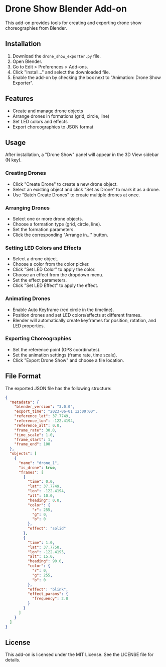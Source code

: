 # Drone Show Blender Add-on

This add-on provides tools for creating and exporting drone show choreographies from Blender.

## Installation

1. Download the `drone_show_exporter.py` file.
2. Open Blender.
3. Go to Edit > Preferences > Add-ons.
4. Click "Install..." and select the downloaded file.
5. Enable the add-on by checking the box next to "Animation: Drone Show Exporter".

## Features

- Create and manage drone objects
- Arrange drones in formations (grid, circle, line)
- Set LED colors and effects
- Export choreographies to JSON format

## Usage

After installation, a "Drone Show" panel will appear in the 3D View sidebar (N key).

### Creating Drones

- Click "Create Drone" to create a new drone object.
- Select an existing object and click "Set as Drone" to mark it as a drone.
- Use "Batch Create Drones" to create multiple drones at once.

### Arranging Drones

- Select one or more drone objects.
- Choose a formation type (grid, circle, line).
- Set the formation parameters.
- Click the corresponding "Arrange in..." button.

### Setting LED Colors and Effects

- Select a drone object.
- Choose a color from the color picker.
- Click "Set LED Color" to apply the color.
- Choose an effect from the dropdown menu.
- Set the effect parameters.
- Click "Set LED Effect" to apply the effect.

### Animating Drones

- Enable Auto Keyframe (red circle in the timeline).
- Position drones and set LED colors/effects at different frames.
- Blender will automatically create keyframes for position, rotation, and LED properties.

### Exporting Choreographies

- Set the reference point (GPS coordinates).
- Set the animation settings (frame rate, time scale).
- Click "Export Drone Show" and choose a file location.

## File Format

The exported JSON file has the following structure:

```json
{
  "metadata": {
    "blender_version": "3.0.0",
    "export_time": "2023-06-01 12:00:00",
    "reference_lat": 37.7749,
    "reference_lon": -122.4194,
    "reference_alt": 0.0,
    "frame_rate": 30.0,
    "time_scale": 1.0,
    "frame_start": 1,
    "frame_end": 100
  },
  "objects": [
    {
      "name": "drone_1",
      "is_drone": true,
      "frames": [
        {
          "time": 0.0,
          "lat": 37.7749,
          "lon": -122.4194,
          "alt": 10.0,
          "heading": 0.0,
          "color": {
            "r": 255,
            "g": 0,
            "b": 0
          },
          "effect": "solid"
        },
        {
          "time": 1.0,
          "lat": 37.7750,
          "lon": -122.4195,
          "alt": 15.0,
          "heading": 90.0,
          "color": {
            "r": 0,
            "g": 255,
            "b": 0
          },
          "effect": "blink",
          "effect_params": {
            "frequency": 2.0
          }
        }
      ]
    }
  ]
}
```

## License

This add-on is licensed under the MIT License. See the LICENSE file for details.
